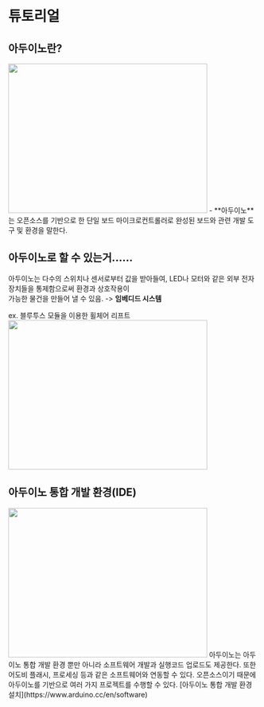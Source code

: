 튜토리얼
===========================
아두이노란?
-----------------------------
<img src="https://user-images.githubusercontent.com/81175672/156736741-bc7406cf-11ea-43e3-a8ea-e69f5198355b.jpg"  width="400" height="300"/>                               
- **아두이노** 는 오픈소스를 기반으로 한 단일 보드 마이크로컨트롤러로 완성된 보드와 관련 개발 도구 및 환경을 말한다.

아두이노로 할 수 있는거......
----------------------------------
아두이노는 다수의 스위치나 센서로부터 값을 받아들여, LED나 모터와 같은 외부 전자 장치들을 통제함으로써 환경과 상호작용이               
가능한 물건을 만들어 낼 수 있음. -> **임베디드 시스템**           

ex. 블루투스 모듈을 이용한 휠체어 리프트                    
<img src="https://user-images.githubusercontent.com/81175672/156737959-0b5840ef-cf12-4f0e-a4fb-a92849f137b1.jpg"  width="400" height="300"/>                                     

아두이노 통합 개발 환경(IDE)
-----------------------------------
<img src="https://user-images.githubusercontent.com/81175672/156739056-2e29bedf-9506-4318-83d2-3031d19dbb39.png"  width="400" height="300"/>      
아두이노는 아두이노 통합 개발 환경 뿐만 아니라 소프트웨어 개발과 실행코드 업로드도 제공한다. 또한 어도비 플래시, 프로세싱 등과 같은 소프트웨어와 연동할 수 있다. 오픈소스이기 때문에 아두이노를 기반으로 여러 가지 프로젝트를 수행할 수 있다.  
[아두이노 통합 개발 환경 설치](https://www.arduino.cc/en/software) 
